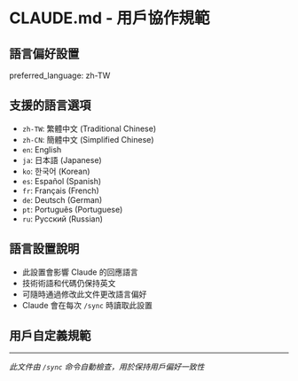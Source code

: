 # CLAUDE.md - 用戶協作規範

## 語言偏好設置
preferred_language: zh-TW

## 支援的語言選項
- `zh-TW`: 繁體中文 (Traditional Chinese)
- `zh-CN`: 簡體中文 (Simplified Chinese)
- `en`: English
- `ja`: 日本語 (Japanese)
- `ko`: 한국어 (Korean)
- `es`: Español (Spanish)
- `fr`: Français (French)
- `de`: Deutsch (German)
- `pt`: Português (Portuguese)
- `ru`: Русский (Russian)

## 語言設置說明
- 此設置會影響 Claude 的回應語言
- 技術術語和代碼仍保持英文
- 可隨時通過修改此文件更改語言偏好
- Claude 會在每次 `/sync` 時讀取此設置

## 用戶自定義規範
<!-- 在此處添加項目特定的規範和偏好 -->

---
*此文件由 `/sync` 命令自動檢查，用於保持用戶偏好一致性*